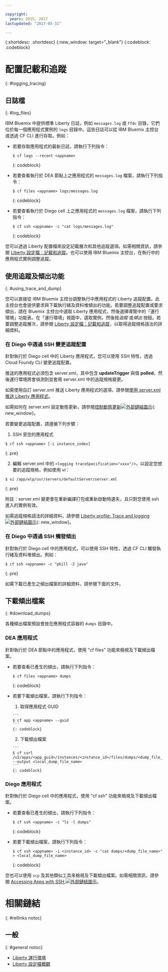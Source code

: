 ```yaml
---

copyright:
  years: 2015, 2017
lastupdated: "2017-05-31"

---
```


{:shortdesc: .shortdesc}
{:new_window: target="_blank"}
{:codeblock: .codeblock}

# 配置記載和追蹤
{: #logging_tracing}

## 日誌檔
{: #log_files}

IBM Bluemix 中提供標準 Liberty 日誌，例如 `messages.log` 或 `ffdc` 目錄，它們位於每一個應用程式實例的 `logs` 目錄中。這些日誌可以從 IBM Bluemix 主控台或透過 CF CLI 進行存取。例如：

* 若要存取應用程式的最新日誌，請執行下列指令：

  ```
  $ cf logs --recent <appname>
  ```
  {: codeblock}

* 若要查看執行於 DEA 節點上之應用程式的 `messages.log` 檔案，請執行下列指令：

  ```
  $ cf files <appname> logs/messages.log
  ```
  {: codeblock}

* 若要查看執行於 Diego cell 上之應用程式的 `messages.log` 檔案，請執行下列指令：

  ```
  $ cf ssh <appname> -c "cat logs/messages.log"
  ```
  {: codeblock}

您可以透過 Liberty 配置檔來設定記載層次和其他追蹤選項。如需相關資訊，請參閱 [Liberty 設定檔：記載和追蹤](http://www.ibm.com/support/knowledgecenter/SSEQTP_liberty/com.ibm.websphere.wlp.doc/ae/rwlp_logging.html)。也可以使用 IBM Bluemix 主控台，在執行中的應用程式實例調整追蹤。

## 使用追蹤及傾出功能
{: #using_trace_and_dump}

您可以直接從 IBM Bluemix 主控台調整執行中應用程式的 Liberty 追蹤配置。此主控台也會提供要求與下載執行緒及資料堆傾出的功能。若要調整追蹤配置或要求傾出，請在 Bluemix 主控台中選取 Liberty 應用程式，然後選擇導覽中的「運行環境」功能表。在「運行環境」視圖中，選取實例，然後按*追蹤* 或*傾出* 按鈕。若要調整追蹤層次，請參閱 [Liberty 設定檔：記載和追蹤](http://www.ibm.com/support/knowledgecenter/SSEQTP_liberty/com.ibm.websphere.wlp.doc/ae/rwlp_logging.html)，以取得追蹤規格語法的詳細資料。

### 在 Diego 中透過 SSH 變更追蹤配置

針對執行於 Diego cell 中的 Liberty 應用程式，您可以使用 SSH 特性，透過 Cloud Foundy CLI 變更追蹤配置。

推送的應用程式必須包含 server.xml，其中包含 **updateTrigger** 與值 **polled**，然後運行環境將會偵測到並套用 server.xml 中的追蹤規格變更。

如需使用自訂 server.xml 推送 Liberty 應用程式的選項，請參閱[使用 server.xml 推送 Liberty 應用程式](https://console.ng.bluemix.net/docs/runtimes/liberty/optionsForPushing.html#options_for_pushing)。

如需如何在 server.xml 設定動態更新，請參閱[控制動態更新![外部鏈結圖示](../../icons/launch-glyph.svg "外部鏈結圖示")](https://www.ibm.com/support/knowledgecenter/en/SSEQTP_8.5.5/com.ibm.websphere.wlp.doc/ae/twlp_setup_dyn_upd.html){: new_window}。

若要變更追蹤配置，請遵循下列步驟：

1. SSH 至您的應用程式

  ```
$ cf ssh <appname> [-i instance_index]
  ```
  {: pre}

2. 編輯 server.xml 中的 ```<logging traceSpecification="xxxx"/>```，以設定您想要的追蹤規格，例如使用 *vi*：

  ```
$ vi /app/wlp/usr/servers/defaultServer/server.xml
  ```
  {: pre}

附註：server.xml 變更會在重新編譯打包或重新啟動時遺失，且只對您使用 ssh 進入的實例有效。

如需追蹤規格語法的詳細資料，請參閱 [Liberty profile: Trace and logging ![外部鏈結圖示](../../icons/launch-glyph.svg "外部鏈結圖示")](http://www.ibm.com/support/knowledgecenter/SSEQTP_liberty/com.ibm.websphere.wlp.doc/ae/rwlp_logging.html){: new_window}。

### 在 Diego 中透過 SSH 觸發傾出

針對執行於 Diego cell 中的應用程式，可以使用 SSH 特性，透過 CF CLI 觸發執行緒及資料堆傾出。例如：

  ```
$ cf ssh <appname> -c "pkill -3 java"
  ```
  {: pre}

如需下載已產生之傾出檔案的詳細資料，請參閱下面的文件。

## 下載傾出檔案
{: #download_dumps}

各種傾出檔案預設會放在應用程式容器的 `dumps` 目錄中。

### DEA 應用程式

針對執行於 DEA 節點中的應用程式，使用 "cf files" 功能來檢視及下載傾出檔案。

* 若要查看已產生的傾出，請執行下列指令：

  ```
  $ cf files <appname> dumps
  ```
  {: codeblock}

* 若要下載傾出檔案，請執行下列指令：

    1. 取得應用程式 GUID

      ```
      $ cf app <appname> --guid
      ```
      {: codeblock}

    2. 下載傾出檔案

      ```
      $ cf curl /v2/apps/<app_guid>/instances/<instance_id>/files/dumps/<dump_file_name> --output <local_dump_file_name>
      ```
      {: codeblock}

### Diego 應用程式

針對執行於 Diego cell 中的應用程式，使用 "cf ssh" 功能來檢視及下載傾出檔案。

* 若要查看已產生的傾出，請執行下列指令：

  ```
  $ cf ssh <appname> -c "ls -l dumps"
  ```
  {: codeblock}

* 若要下載傾出檔案，請執行下列指令：

  ```
  $ cf ssh <appname> -i <instance_id> -c "cat dumps/<dump_file_name>" > <local_dump_file_name>
  ```
  {: codeblock}

您也可以使用 `scp` 及其他類似工具來檢視及下載傾出檔案。如需相關資訊，請參閱 [Accessing Apps with SSH ![外部鏈結圖示](../../icons/launch-glyph.svg "外部鏈結圖示")](https://docs.cloudfoundry.org/devguide/deploy-apps/ssh-apps.html)。

# 相關鏈結
{: #rellinks notoc}
## 一般
{: #general notoc}
* [Liberty 運行環境](index.html)
* [Liberty 設定檔概觀](http://www-01.ibm.com/support/knowledgecenter/SSAW57_8.5.5/com.ibm.websphere.wlp.nd.doc/ae/cwlp_about.html)
